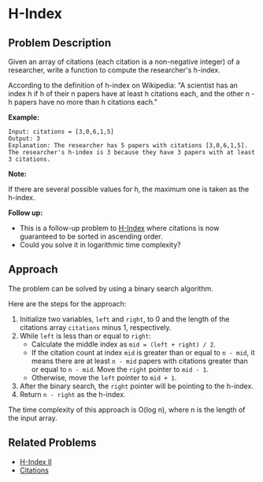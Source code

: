 
# H-Index

## Problem Description

Given an array of citations (each citation is a non-negative integer) of a researcher, write a function to compute the researcher's h-index.

According to the definition of h-index on Wikipedia: "A scientist has an index h if h of their n papers have at least h citations each, and the other n - h papers have no more than h citations each."

**Example:**
```
Input: citations = [3,0,6,1,5]
Output: 3
Explanation: The researcher has 5 papers with citations [3,0,6,1,5]. The researcher's h-index is 3 because they have 3 papers with at least 3 citations.
```
**Note:**

If there are several possible values for h, the maximum one is taken as the h-index.

**Follow up:**

- This is a follow-up problem to [H-Index](https://leetcode.com/problems/h-index/) where citations is now guaranteed to be sorted in ascending order.
- Could you solve it in logarithmic time complexity?

## Approach

The problem can be solved by using a binary search algorithm.

Here are the steps for the approach:

1. Initialize two variables, `left` and `right`, to 0 and the length of the citations array `citations` minus 1, respectively.
2. While `left` is less than or equal to `right`:
   - Calculate the middle index as `mid = (left + right) / 2`.
   - If the citation count at index `mid` is greater than or equal to `n - mid`, it means there are at least `n - mid` papers with citations greater than or equal to `n - mid`. Move the `right` pointer to `mid - 1`.
   - Otherwise, move the `left` pointer to `mid + 1`.
3. After the binary search, the `right` pointer will be pointing to the h-index.
4. Return `n - right` as the h-index.

The time complexity of this approach is O(log n), where n is the length of the input array.

## Related Problems

- [H-Index II](https://leetcode.com/problems/h-index-ii/)
- [Citations](https://leetcode.com/problems/citations/)

